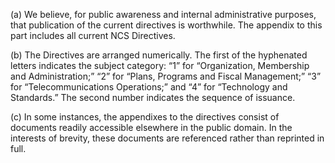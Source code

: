 (a) We believe, for public awareness and internal administrative purposes, that publication of the current directives is worthwhile. The appendix to this part includes all current NCS Directives.

(b) The Directives are arranged numerically. The first of the hyphenated letters indicates the subject category: “1” for “Organization, Membership and Administration;” “2” for “Plans, Programs and Fiscal Management;” “3” for “Telecommunications Operations;” and “4” for “Technology and Standards.” The second number indicates the sequence of issuance.

(c) In some instances, the appendixes to the directives consist of documents readily accessible elsewhere in the public domain. In the interests of brevity, these documents are referenced rather than reprinted in full.


